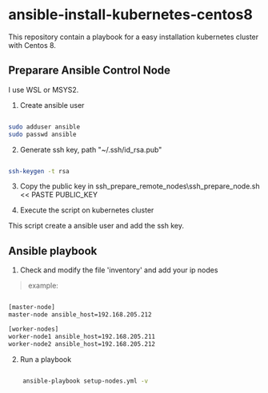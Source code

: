 # ansible-install-kubernetes-centos8

This repository contain a playbook for a easy installation kubernetes cluster with Centos 8.

## Preparare Ansible Control Node

I use WSL or MSYS2.

1. Create ansible user

```bash

sudo adduser ansible
sudo passwd ansible

```

2. Generate ssh key, path "~/.ssh/id_rsa.pub"

```bash

ssh-keygen -t rsa

```

3. Copy the public key in ssh_prepare_remote_nodes\ssh_prepare_node.sh << PASTE PUBLIC_KEY


4. Execute the script on kubernetes cluster

This script create a ansible user and add the ssh key.

## Ansible playbook

1. Check and modify the file 'inventory' and add your ip nodes

> example:

```bash

[master-node]
master-node ansible_host=192.168.205.212

[worker-nodes]
worker-node1 ansible_host=192.168.205.211
worker-node2 ansible_host=192.168.205.212

```

2. Run a playbook

```bash

    ansible-playbook setup-nodes.yml -v

```